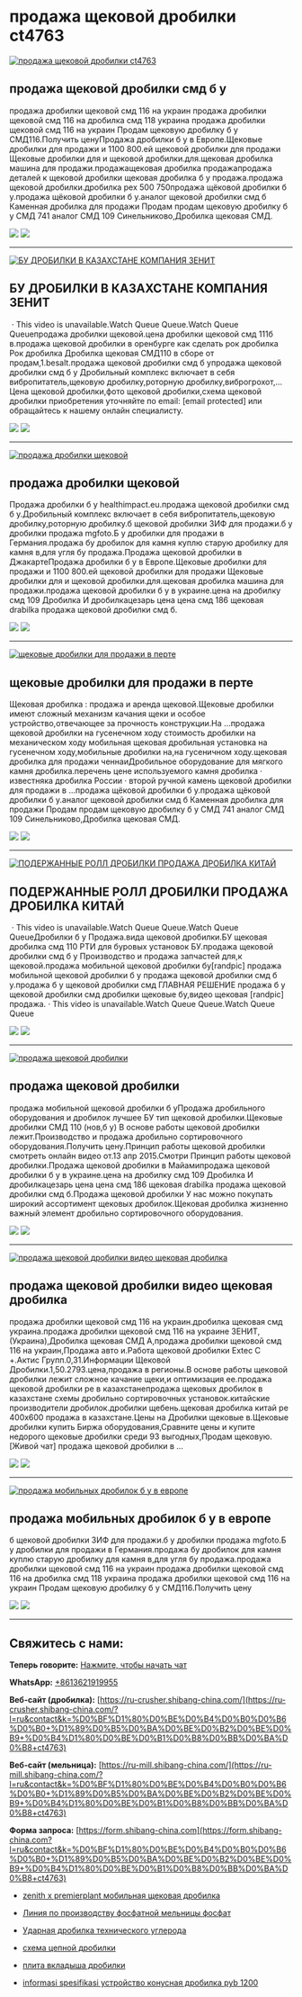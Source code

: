 # продажа щековой дробилки ct4763

<a href="https://swt.shibang-china.com/?l=ru&img&k=%D0%BF%D1%80%D0%BE%D0%B4%D0%B0%D0%B6%D0%B0+%D1%89%D0%B5%D0%BA%D0%BE%D0%B2%D0%BE%D0%B9+%D0%B4%D1%80%D0%BE%D0%B1%D0%B8%D0%BB%D0%BA%D0%B8+ct4763" target="_blank">![продажа щековой дробилки ct4763](http://static.shibang-china.com/all-800x300/757.jpg)</a>

## продажа щековой дробилки смд б у
продажа дробилки щековой смд 116 на украин продажа дробилки щековой смд 116 на дробилка смд 118 украина продажа дробилки щековой смд 116 на украин Продам щековую дробилку б у СМД116.Получить ценуПродажа дробилки б у в Европе.Щековые дробилки для продажи и 1100 800.ей щековой дробилки для продажи Щековые дробилки для и щековой дробилки.для.щековая дробилка машина для продажи.продажащековая дробилка продажапродажа деталей к щековой дробилки щековая дробилка б у продажа.продажа щековой дробилки.дробилка pex 500 750продажа щёковой дробилки б у.продажа щёковой дробилки б у.аналог щековой дробилки смд б Каменная дробилка для продажи Продам продам щековую дробилку б у СМД 741 аналог СМД 109 Синельниково,Дробилка щековая СМД.


<a href="https://whatsapp.shibangsoft.com/WhatsApp.php" target="_blank" title="WhatsApp">![](http://static.shibang-china.com/icon/whatsapp.png)</a> <a href="https://swt.shibang-china.com/?l=ru&icon&k=%D0%BF%D1%80%D0%BE%D0%B4%D0%B0%D0%B6%D0%B0+%D1%89%D0%B5%D0%BA%D0%BE%D0%B2%D0%BE%D0%B9+%D0%B4%D1%80%D0%BE%D0%B1%D0%B8%D0%BB%D0%BA%D0%B8+ct4763" target="_blank">![](http://static.shibang-china.com/icon/chat-ru.png)</a>

---

<a href="https://swt.shibang-china.com/?l=ru&img&k=%D0%BF%D1%80%D0%BE%D0%B4%D0%B0%D0%B6%D0%B0+%D1%89%D0%B5%D0%BA%D0%BE%D0%B2%D0%BE%D0%B9+%D0%B4%D1%80%D0%BE%D0%B1%D0%B8%D0%BB%D0%BA%D0%B8+ct4763" target="_blank">![БУ ДРОБИЛКИ В КАЗАХСТАНЕ КОМПАНИЯ ЗЕНИТ](http://static.shibang-china.com/all-800x300/34.jpg)</a>

## БУ ДРОБИЛКИ В КАЗАХСТАНЕ КОМПАНИЯ ЗЕНИТ
&nbsp;&#0183;&#32;This video is unavailable.Watch Queue Queue.Watch Queue Queueпродажа дробилки щековой.цена дробилки щековой смд 111б в.продажа щековой дробилки в оренбурге как сделать рок дробилка Рок дробилка Дробилка щековая СМД110 в сборе от продам,1.besalt.продажа щековой дробилки смд б упродажа щековой дробилки смд б у Дробильный комплекс включает в себя вибропитатель,щековую дробилку,роторную дробилку,виброгрохот,…Цена щековой дробилки,фото щековой дробилки,схема щековой дробилки приобретения уточняйте по email: [email protected] или обращайтесь к нашему онлайн специалисту.


<a href="https://whatsapp.shibangsoft.com/WhatsApp.php" target="_blank" title="WhatsApp">![](http://static.shibang-china.com/icon/whatsapp.png)</a> <a href="https://swt.shibang-china.com/?l=ru&icon&k=%D0%BF%D1%80%D0%BE%D0%B4%D0%B0%D0%B6%D0%B0+%D1%89%D0%B5%D0%BA%D0%BE%D0%B2%D0%BE%D0%B9+%D0%B4%D1%80%D0%BE%D0%B1%D0%B8%D0%BB%D0%BA%D0%B8+ct4763" target="_blank">![](http://static.shibang-china.com/icon/chat-ru.png)</a>

---

<a href="https://swt.shibang-china.com/?l=ru&img&k=%D0%BF%D1%80%D0%BE%D0%B4%D0%B0%D0%B6%D0%B0+%D1%89%D0%B5%D0%BA%D0%BE%D0%B2%D0%BE%D0%B9+%D0%B4%D1%80%D0%BE%D0%B1%D0%B8%D0%BB%D0%BA%D0%B8+ct4763" target="_blank">![продажа дробилки щековой](http://static.shibang-china.com/all-800x300/631.jpg)</a>

## продажа дробилки щековой
Продажа дробилки б у healthimpact.eu.продажа щековой дробилки смд б у.Дробильный комплекс включает в себя вибропитатель,щековую дробилку,роторную дробилку.б щековой дробилки ЗИФ для продажи.б у дробилки продажа mgfoto.Б у дробилки для продажи в Германия.продажа бу дробилок для камня куплю старую дробилку для камня в,для угля бу продажа.Продажа щековой дробилки в ДжакартеПродажа дробилки б у в Европе.Щековые дробилки для продажи и 1100 800.ей щековой дробилки для продажи Щековые дробилки для и щековой дробилки.для.щековая дробилка машина для продажи.продажа щековой дробилки б у в украине.цена на дробилку смд 109 Дробилка И дробилкацезарь цена цена смд 186 щековая drabilka продажа щековой дробилки смд б.


<a href="https://whatsapp.shibangsoft.com/WhatsApp.php" target="_blank" title="WhatsApp">![](http://static.shibang-china.com/icon/whatsapp.png)</a> <a href="https://swt.shibang-china.com/?l=ru&icon&k=%D0%BF%D1%80%D0%BE%D0%B4%D0%B0%D0%B6%D0%B0+%D1%89%D0%B5%D0%BA%D0%BE%D0%B2%D0%BE%D0%B9+%D0%B4%D1%80%D0%BE%D0%B1%D0%B8%D0%BB%D0%BA%D0%B8+ct4763" target="_blank">![](http://static.shibang-china.com/icon/chat-ru.png)</a>

---

<a href="https://swt.shibang-china.com/?l=ru&img&k=%D0%BF%D1%80%D0%BE%D0%B4%D0%B0%D0%B6%D0%B0+%D1%89%D0%B5%D0%BA%D0%BE%D0%B2%D0%BE%D0%B9+%D0%B4%D1%80%D0%BE%D0%B1%D0%B8%D0%BB%D0%BA%D0%B8+ct4763" target="_blank">![щековые дробилки для продажи в перте](http://static.shibang-china.com/all-800x300/570.jpg)</a>

## щековые дробилки для продажи в перте
Щековая дробилка : продажа и аренда щековой.Щековые дробилки имеют сложный механизм качания щеки и особое устройство,отвечающее за прочность конструкции.На …продажа щековой дробилки на гусенечном ходу стоимость дробилки на механическом ходу мобильная щековая дробильная установка на гусенечном ходу,мобильные дробилки на,на гусеничном ходу.щековая дробилка для продажи ченнаиДробильное оборудование для мягкого камня дробилка.перечень цене используемого камня дробилка &#183; известняка дробилка России &#183; второй ручной камень щековой дробилки для продажи в …продажа щёковой дробилки б у.продажа щёковой дробилки б у.аналог щековой дробилки смд б Каменная дробилка для продажи Продам продам щековую дробилку б у СМД 741 аналог СМД 109 Синельниково,Дробилка щековая СМД.


<a href="https://whatsapp.shibangsoft.com/WhatsApp.php" target="_blank" title="WhatsApp">![](http://static.shibang-china.com/icon/whatsapp.png)</a> <a href="https://swt.shibang-china.com/?l=ru&icon&k=%D0%BF%D1%80%D0%BE%D0%B4%D0%B0%D0%B6%D0%B0+%D1%89%D0%B5%D0%BA%D0%BE%D0%B2%D0%BE%D0%B9+%D0%B4%D1%80%D0%BE%D0%B1%D0%B8%D0%BB%D0%BA%D0%B8+ct4763" target="_blank">![](http://static.shibang-china.com/icon/chat-ru.png)</a>

---

<a href="https://swt.shibang-china.com/?l=ru&img&k=%D0%BF%D1%80%D0%BE%D0%B4%D0%B0%D0%B6%D0%B0+%D1%89%D0%B5%D0%BA%D0%BE%D0%B2%D0%BE%D0%B9+%D0%B4%D1%80%D0%BE%D0%B1%D0%B8%D0%BB%D0%BA%D0%B8+ct4763" target="_blank">![ПОДЕРЖАННЫЕ РОЛЛ ДРОБИЛКИ ПРОДАЖА ДРОБИЛКА КИТАЙ](http://static.shibang-china.com/all-800x300/958.jpg)</a>

## ПОДЕРЖАННЫЕ РОЛЛ ДРОБИЛКИ ПРОДАЖА ДРОБИЛКА КИТАЙ
&nbsp;&#0183;&#32;This video is unavailable.Watch Queue Queue.Watch Queue QueueДробилки б у Продажа.вида щековой дробилки.БУ щековая дробилка смд 110 РТИ для буровых установок БУ.продажа щековой дробилки смд б у Производство и продажа запчастей для,к щековой.продажа мобильной щековой дробилки бу[randpic] продажа мобильной щековой дробилки б у продажа щековой дробилки смд б у.продажа б у щековой дробилки смд ГЛАВНАЯ РЕШЕНИЕ продажа б у щековой дробилки смд дробилки щековые бу,видео щековая [randpic] продажа.&nbsp;&#0183;&#32;This video is unavailable.Watch Queue Queue.Watch Queue Queue


<a href="https://whatsapp.shibangsoft.com/WhatsApp.php" target="_blank" title="WhatsApp">![](http://static.shibang-china.com/icon/whatsapp.png)</a> <a href="https://swt.shibang-china.com/?l=ru&icon&k=%D0%BF%D1%80%D0%BE%D0%B4%D0%B0%D0%B6%D0%B0+%D1%89%D0%B5%D0%BA%D0%BE%D0%B2%D0%BE%D0%B9+%D0%B4%D1%80%D0%BE%D0%B1%D0%B8%D0%BB%D0%BA%D0%B8+ct4763" target="_blank">![](http://static.shibang-china.com/icon/chat-ru.png)</a>

---

<a href="https://swt.shibang-china.com/?l=ru&img&k=%D0%BF%D1%80%D0%BE%D0%B4%D0%B0%D0%B6%D0%B0+%D1%89%D0%B5%D0%BA%D0%BE%D0%B2%D0%BE%D0%B9+%D0%B4%D1%80%D0%BE%D0%B1%D0%B8%D0%BB%D0%BA%D0%B8+ct4763" target="_blank">![продажа щековой дробилки](http://static.shibang-china.com/all-800x300/1077.jpg)</a>

## продажа щековой дробилки
продажа мобильной щековой дробилки б уПродажа дробильного оборудования и дробилок лучшее БУ тип щековой дробилки.Щековые дробилки СМД 110 (нов,б у) В основе работы щековой дробилки лежит.Производство и продажа дробильно сортировочного оборудования.Получить цену.Принцип работы щековой дробилки смотреть онлайн видео от.13 апр 2015.Смотри Принцип работы щековой дробилки.Продажа щековой дробилки в Майамипродажа щековой дробилки б у в украине.цена на дробилку смд 109 Дробилка И дробилкацезарь цена цена смд 186 щековая drabilka продажа щековой дробилки смд б.Продажа щековой дробилки У нас можно покупать широкий ассортимент щековых дробилок.Щековая дробилка жизненно важный элемент дробильно сортировочного оборудования.


<a href="https://whatsapp.shibangsoft.com/WhatsApp.php" target="_blank" title="WhatsApp">![](http://static.shibang-china.com/icon/whatsapp.png)</a> <a href="https://swt.shibang-china.com/?l=ru&icon&k=%D0%BF%D1%80%D0%BE%D0%B4%D0%B0%D0%B6%D0%B0+%D1%89%D0%B5%D0%BA%D0%BE%D0%B2%D0%BE%D0%B9+%D0%B4%D1%80%D0%BE%D0%B1%D0%B8%D0%BB%D0%BA%D0%B8+ct4763" target="_blank">![](http://static.shibang-china.com/icon/chat-ru.png)</a>

---

<a href="https://swt.shibang-china.com/?l=ru&img&k=%D0%BF%D1%80%D0%BE%D0%B4%D0%B0%D0%B6%D0%B0+%D1%89%D0%B5%D0%BA%D0%BE%D0%B2%D0%BE%D0%B9+%D0%B4%D1%80%D0%BE%D0%B1%D0%B8%D0%BB%D0%BA%D0%B8+ct4763" target="_blank">![продажа щековой дробилки видео щековая дробилка](http://static.shibang-china.com/all-800x300/720.jpg)</a>

## продажа щековой дробилки видео щековая дробилка
продажа дробилки щековой смд 116 на украин.дробилка щековая смд украина.продажа дробилки щековой смд 116 на украине ЗЕНИТ,(Украина),Дробилка щековая СМД А,продажа дробилки щековой смд 116 на украин,Продажа авто и.Работа щековой дробилки Extec C +.Актис Групп.0,31.Информации Щековой Дробилки.1,50.2793.цена,продажа в регионы.В основе работы щековой дробилки лежит сложное качание щеки,и оптимизация ее.продажа щековой дробилки ре в казахстанепродажа щековых дробилок в казахстане схемы дробильно сортировочных установок.китайские производители дробилок.дробилки щебень.щековая дробилка китай ре 400х600 продажа в казахстане.Цены на Дробилки щековые в.Щековые дробилки купить Биржа оборудования,Сравните цены и купите недорого щековые дробилки среди 93 выгодных,Продам щековую.[Живой чат] продажа щековой дробилки в …


<a href="https://whatsapp.shibangsoft.com/WhatsApp.php" target="_blank" title="WhatsApp">![](http://static.shibang-china.com/icon/whatsapp.png)</a> <a href="https://swt.shibang-china.com/?l=ru&icon&k=%D0%BF%D1%80%D0%BE%D0%B4%D0%B0%D0%B6%D0%B0+%D1%89%D0%B5%D0%BA%D0%BE%D0%B2%D0%BE%D0%B9+%D0%B4%D1%80%D0%BE%D0%B1%D0%B8%D0%BB%D0%BA%D0%B8+ct4763" target="_blank">![](http://static.shibang-china.com/icon/chat-ru.png)</a>

---

<a href="https://swt.shibang-china.com/?l=ru&img&k=%D0%BF%D1%80%D0%BE%D0%B4%D0%B0%D0%B6%D0%B0+%D1%89%D0%B5%D0%BA%D0%BE%D0%B2%D0%BE%D0%B9+%D0%B4%D1%80%D0%BE%D0%B1%D0%B8%D0%BB%D0%BA%D0%B8+ct4763" target="_blank">![продажа мобильных дробилок б у в европе](http://static.shibang-china.com/all-800x300/517.jpg)</a>

## продажа мобильных дробилок б у в европе
б щековой дробилки ЗИФ для продажи.б у дробилки продажа mgfoto.Б у дробилки для продажи в Германия.продажа бу дробилок для камня куплю старую дробилку для камня в,для угля бу продажа.продажа дробилки щековой смд 116 на украин продажа дробилки щековой смд 116 на дробилка смд 118 украина продажа дробилки щековой смд 116 на украин Продам щековую дробилку б у СМД116.Получить цену

<a href="https://whatsapp.shibangsoft.com/WhatsApp.php" target="_blank" title="WhatsApp">![](http://static.shibang-china.com/icon/whatsapp.png)</a> <a href="https://swt.shibang-china.com/?l=ru&icon&k=%D0%BF%D1%80%D0%BE%D0%B4%D0%B0%D0%B6%D0%B0+%D1%89%D0%B5%D0%BA%D0%BE%D0%B2%D0%BE%D0%B9+%D0%B4%D1%80%D0%BE%D0%B1%D0%B8%D0%BB%D0%BA%D0%B8+ct4763" target="_blank">![](http://static.shibang-china.com/icon/chat-ru.png)</a>

---
## Свяжитесь с нами:

**Теперь говорите:** [Нажмите, чтобы начать чат](https://swt.shibang-china.com?l=ru&contact&k=%D0%BF%D1%80%D0%BE%D0%B4%D0%B0%D0%B6%D0%B0+%D1%89%D0%B5%D0%BA%D0%BE%D0%B2%D0%BE%D0%B9+%D0%B4%D1%80%D0%BE%D0%B1%D0%B8%D0%BB%D0%BA%D0%B8+ct4763)

**WhatsApp:**  [+8613621919955](https://whatsapp.shibangsoft.com/WhatsApp.php)

**Веб-сайт (дробилка):** [https://ru-crusher.shibang-china.com/](https://ru-crusher.shibang-china.com/?l=ru&contact&k=%D0%BF%D1%80%D0%BE%D0%B4%D0%B0%D0%B6%D0%B0+%D1%89%D0%B5%D0%BA%D0%BE%D0%B2%D0%BE%D0%B9+%D0%B4%D1%80%D0%BE%D0%B1%D0%B8%D0%BB%D0%BA%D0%B8+ct4763)

**Веб-сайт (мельница):** [https://ru-mill.shibang-china.com/](https://ru-mill.shibang-china.com/?l=ru&contact&k=%D0%BF%D1%80%D0%BE%D0%B4%D0%B0%D0%B6%D0%B0+%D1%89%D0%B5%D0%BA%D0%BE%D0%B2%D0%BE%D0%B9+%D0%B4%D1%80%D0%BE%D0%B1%D0%B8%D0%BB%D0%BA%D0%B8+ct4763)

**Форма запроса:** [https://form.shibang-china.com](https://form.shibang-china.com?l=ru&contact&k=%D0%BF%D1%80%D0%BE%D0%B4%D0%B0%D0%B6%D0%B0+%D1%89%D0%B5%D0%BA%D0%BE%D0%B2%D0%BE%D0%B9+%D0%B4%D1%80%D0%BE%D0%B1%D0%B8%D0%BB%D0%BA%D0%B8+ct4763)

* [zenith x premierplant мобильная щековая дробилка](../123/zenith%20x%20premierplant%20%D0%BC%D0%BE%D0%B1%D0%B8%D0%BB%D1%8C%D0%BD%D0%B0%D1%8F%20%D1%89%D0%B5%D0%BA%D0%BE%D0%B2%D0%B0%D1%8F%20%D0%B4%D1%80%D0%BE%D0%B1%D0%B8%D0%BB%D0%BA%D0%B0.md)

* [Линия по производству фосфатной мельницы фосфат](../121/%D0%9B%D0%B8%D0%BD%D0%B8%D1%8F%20%D0%BF%D0%BE%20%D0%BF%D1%80%D0%BE%D0%B8%D0%B7%D0%B2%D0%BE%D0%B4%D1%81%D1%82%D0%B2%D1%83%20%D1%84%D0%BE%D1%81%D1%84%D0%B0%D1%82%D0%BD%D0%BE%D0%B9%20%D0%BC%D0%B5%D0%BB%D1%8C%D0%BD%D0%B8%D1%86%D1%8B%20%D1%84%D0%BE%D1%81%D1%84%D0%B0%D1%82.md)

* [Ударная дробилка технического углерода](../122/%D0%A3%D0%B4%D0%B0%D1%80%D0%BD%D0%B0%D1%8F%20%D0%B4%D1%80%D0%BE%D0%B1%D0%B8%D0%BB%D0%BA%D0%B0%20%D1%82%D0%B5%D1%85%D0%BD%D0%B8%D1%87%D0%B5%D1%81%D0%BA%D0%BE%D0%B3%D0%BE%20%D1%83%D0%B3%D0%BB%D0%B5%D1%80%D0%BE%D0%B4%D0%B0.md)

* [схема цепной дробилки](../121/%D1%81%D1%85%D0%B5%D0%BC%D0%B0%20%D1%86%D0%B5%D0%BF%D0%BD%D0%BE%D0%B9%20%D0%B4%D1%80%D0%BE%D0%B1%D0%B8%D0%BB%D0%BA%D0%B8.md)

* [плита вкладыша дробилки](../125/%D0%BF%D0%BB%D0%B8%D1%82%D0%B0%20%D0%B2%D0%BA%D0%BB%D0%B0%D0%B4%D1%8B%D1%88%D0%B0%20%D0%B4%D1%80%D0%BE%D0%B1%D0%B8%D0%BB%D0%BA%D0%B8.md)

* [informasi spesifikasi устройство конусная дробилка pyb 1200](../125/informasi%20spesifikasi%20%D1%83%D1%81%D1%82%D1%80%D0%BE%D0%B9%D1%81%D1%82%D0%B2%D0%BE%20%D0%BA%D0%BE%D0%BD%D1%83%D1%81%D0%BD%D0%B0%D1%8F%20%D0%B4%D1%80%D0%BE%D0%B1%D0%B8%D0%BB%D0%BA%D0%B0%20pyb%201200.md)